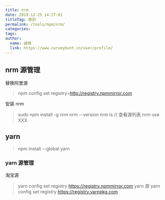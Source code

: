 ```yaml
---
title: nrm
date: 2019-12-25 14:27:01
titleTag: 原创
permalink: /tools/npm/nrm/
categories: 
tags: 
author: 
  name: 诚城
  link: https://www.carveybunt.cn/user/profile/
---
```


## nrm 源管理

替换阿里源
> npm config set registry=http://registry.npmmirror.com

安装 nrm

> sudo npm install -g nrm
> nrm --version
> nrm ls // 查看源列表
> nrm use XXX

## yarn

> npm install --global yarn

### yarn 源管理

淘宝源
> yarn config set registry https://registry.npmmirror.com
yarn 源
> yarn config set registry  https://registry.yarnpkg.com